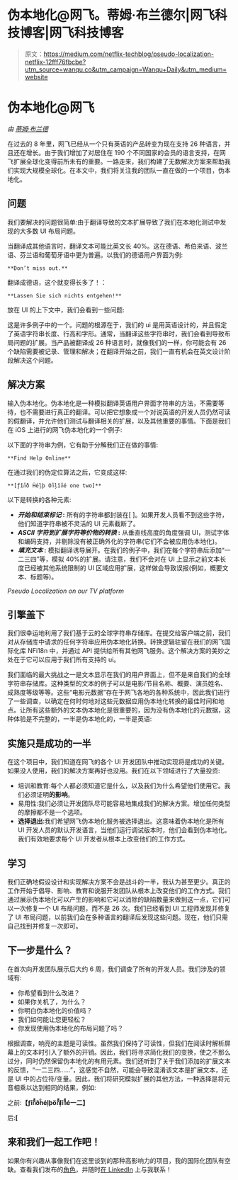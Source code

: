 # 伪本地化@网飞。蒂姆·布兰德尔|网飞科技博客|网飞科技博客

> 原文：<https://medium.com/netflix-techblog/pseudo-localization-netflix-12fff76fbcbe?utm_source=wanqu.co&utm_campaign=Wanqu+Daily&utm_medium=website>

# **伪本地化@网飞**

*由* [*蒂姆·布兰德*](https://www.linkedin.com/in/timjbrandall/)

在过去的 8 年里，网飞已经从一个只有英语的产品转变为现在支持 26 种语言，并且还在增长。由于我们增加了对居住在 190 个不同国家的会员的语言支持，在网飞扩展全球化变得前所未有的重要。一路走来，我们构建了无数解决方案来帮助我们实现大规模全球化。在本文中，我们将关注我的团队一直在做的一个项目，伪本地化。

## **问题**

我们要解决的问题很简单:由于翻译导致的文本扩展导致了我们在本地化测试中发现的大多数 UI 布局问题。

当翻译成其他语言时，翻译文本可能比英文长 40%。这在德语、希伯来语、波兰语、芬兰语和葡萄牙语中更为普遍。以我们的德语用户界面为例:

```
**Don’t miss out.**
```

翻译成德语，这个就变得长多了！：

```
**Lassen Sie sich nichts entgehen!**
```

放在 UI 的上下文中，我们会看到一些问题:



这是许多例子中的一个。问题的根源在于，我们的 ui 是用英语设计的，并且假定了英语字符串长度、行高和字形。通常，当翻译这些字符串时，我们会看到导致布局问题的扩展。当产品被翻译成 26 种语言时，就像我们的一样，你可能会有 26 个缺陷需要被记录、管理和解决；在翻译开始之前，我们一直有机会在英文设计阶段解决这个问题。

## **解决方案**

输入伪本地化。伪本地化是一种模拟翻译英语用户界面字符串的方法，不需要等待，也不需要进行真正的翻译。可以把它想象成一个对说英语的开发人员仍然可读的假翻译，并允许他们测试与翻译相关的扩展，以及其他重要的事情。下面是我们在 iOS 上进行的网飞伪本地化的一个例子:



以下面的字符串为例，它有助于分解我们正在做的事情:

```
**Find Help Online**
```

在通过我们的伪定位算法之后，它变成这样:

```
**[ƒîกี้ð Ĥéļþ Öกี้ļîกี้é one two]**
```

以下是转换的各种元素:

*   ***开始和结束标记* :** 所有的字符串都封装在[ ]。如果开发人员看不到这些字符，他们知道字符串被不灵活的 UI 元素截断了。
*   ***ASCII 字符到扩展字符等价物的转换* :** 从垂直线高度的角度强调 UI，测试字体和编码支持，并剔除没有被正确外化的字符串(它们不会被应用伪本地化)。
*   ***填充文本* :** 模拟翻译诱导展开。在我们的例子中，我们在每个字符串后添加“一二三四”等，模拟 40%的扩展。请注意，我们不会对在 UI 上显示之前文本长度已经被其他系统限制的 UI 区域应用扩展，这样做会导致误报(例如，概要文本、标题等)。



*Pseudo Localization on our TV platform*



## **引擎盖下**

我们很幸运地利用了我们基于云的全球字符串存储库。在提交给客户端之前，我们对从存储库中请求的任何字符串应用伪本地化转换。转换逻辑驻留在我们的网飞国际化库 NFi18n 中，并通过 API 提供给所有其他网飞服务。这个解决方案的美妙之处在于它可以应用于我们所有支持的 ui。

我们面临的最大挑战之一是文本显示在我们的用户界面上，但不是来自我们的全球字符串存储库。这种类型的文本的例子可以是电影/节目名称、概要、演员姓名、成熟度等级等等。这些“电影元数据”存在于网飞各地的各种系统中，因此我们进行了一些调查，以确定在何时何地对这些元数据应用伪本地化转换的最佳时间和地点。让所有这些额外的文本伪本地化是很重要的，因为没有伪本地化的元数据，这种体验是不完整的，一半是伪本地化的，一半是英语:



## 实施只是成功的一半

在这个项目中，我们知道在网飞的各个 UI 开发团队中推动实现将是成功的关键。如果没人使用，我们的解决方案再好也没用。我们在以下领域进行了大量投资:

*   培训和教育:每个人都必须知道它是什么，以及我们为什么希望他们使用它。我们必须证明**的影响**。
*   易用性:我们必须让开发团队尽可能容易地集成我们的解决方案。增加任何类型的摩擦都不是一个选项。
*   **选择退出**:我们希望网飞伪本地化服务被选择退出。这意味着伪本地化是所有 UI 开发人员的默认开发语言，当他们运行调试版本时，他们会看到伪本地化。我们有效地要求每个 UI 开发者从根本上改变他们的工作方式。

## **学习**

我们正确地假设设计和实现解决方案不会是战斗的一半，我认为甚至更少。真正的工作开始于倡导、影响、教育和说服开发团队从根本上改变他们的工作方式。我们通过展示伪本地化可以产生的影响和它可以消除的缺陷数量来做到这一点，它们可以一次修复一个 UI 布局问题，而不是 26 次。我们已经看到 UI 工程师发现并修复了 UI 布局问题，以前我们会在多种语言的翻译后发现这些问题。现在，他们只需自己找到并修复一次即可。

## 下一步是什么？

在首次向开发团队展示后大约 6 周，我们调查了所有的开发人员。我们涉及的领域有:

*   你希望看到什么改进？
*   如果你关机了，为什么？
*   你明白伪本地化的价值吗？
*   我们如何能让您更轻松？
*   你发现使用伪本地化的布局问题了吗？

根据调查，响亮的主题是可读性。虽然我们保持了可读性，但我们在阅读时解析屏幕上的文本时引入了额外的开销。因此，我们将寻求简化我们的变换，使之不那么过分，同时仍然保留伪本地化的有用元素。我们还听到了关于我们添加的扩展文本的反馈，“一二三四……”，这感觉不自然，可能会导致混淆该文本是扩展文本，还是 UI 中的占位符/变量。因此，我们将研究模拟扩展的其他方法，一种选择是将元音相乘以达到相同的结果，例如:

之前:**【ƒîกี้ðĥéļþöกี้ļîกี้é一二】**

后:**[**

## 来和我们一起工作吧！

如果你有兴趣从事像我们在这里谈到的那种高影响力的项目，我的国际化团队有空缺。查看我们发布的[角色](https://jobs.netflix.com/jobs/864891)，并随时[在 LinkedIn](https://www.linkedin.com/in/timjbrandall/) 上与我联系！





